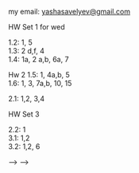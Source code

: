 my email: yashasavelyev@gmail.com

HW Set 1 for wed

1.2: 1, 5  
1.3: 2 d,f, 4  
1.4: 1a, 2 a,b, 6a, 7  

Hw 2
1.5: 1, 4a,b, 5  
1.6: 1, 3, 7a,b, 10, 15  
<!-- 1.7: 1, 6 -->
2.1: 1,2, 3,4  

<!-- 5a,b, 7, 8, 9, 13   -->
<!--  -->
HW Set 3 
<!--  -->
2.2: 1  
3.1: 1,2  
3.2: 1,2, 6  
<!-- , 13, 15   -->
<!-- 3.3: 1,2,3,4   -->
<!--  -->
<!--  -->
<!-- <!-- 3.4: 10,11   --> -->
<!-- <!-- 4.1 2, 3, 4   --> -->
<!--  -->
